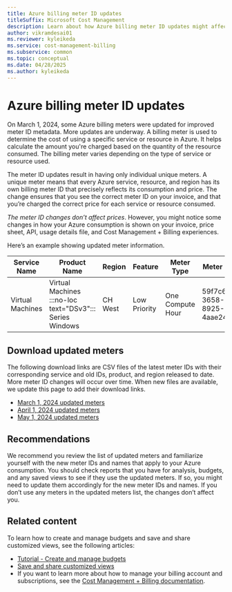 ```yaml
---
title: Azure billing meter ID updates
titleSuffix: Microsoft Cost Management
description: Learn about how Azure billing meter ID updates might affect your Azure consumption and billing.
author: vikramdesai01
ms.reviewer: kyleikeda
ms.service: cost-management-billing
ms.subservice: common
ms.topic: conceptual
ms.date: 04/28/2025
ms.author: kyleikeda
---
```


# Azure billing meter ID updates

On March 1, 2024, some Azure billing meters were updated for improved meter ID metadata. More updates are underway. A billing meter is used to determine the cost of using a specific service or resource in Azure. It helps calculate the amount you're charged based on the quantity of the resource consumed. The billing meter varies depending on the type of service or resource used.

The meter ID updates result in having only individual unique meters. A unique meter means that every Azure service, resource, and region has its own billing meter ID that precisely reflects its consumption and price. The change ensures that you see the correct meter ID on your invoice, and that you’re charged the correct price for each service or resource consumed.

*The meter ID changes don’t affect prices*. However, you might notice some changes in how your Azure consumption is shown on your invoice, price sheet, API, usage details file, and Cost Management + Billing experiences.

Here’s an example showing updated meter information.

| Service Name | Product Name | Region | Feature | Meter Type | Meter ID (new) | Meter ID (previous) |
|---|---|---|---|---|---|---|
| Virtual Machines | Virtual Machines :::no-loc text="DSv3":::  Series Windows | CH West | Low Priority | One Compute Hour | 59f7c6d9-3658-5693-8925-4aae24068de8 | 0ce7683b-0630-4103-a9a7-75a68fbf6140 |

## Download updated meters

The following download links are CSV files of the latest meter IDs with their corresponding service and old IDs, product, and region released to date. More meter ID changes will occur over time. When new files are available, we update this page to add their download links.

- [March 1, 2024 updated meters](https://download.microsoft.com/download/5/f/8/5f8d3499-eaab-4e8b-8d1d-7835923c238f/20240301_new_meterIds.csv)
- [April 1, 2024 updated meters](https://download.microsoft.com/download/5/f/8/5f8d3499-eaab-4e8b-8d1d-7835923c238f/20240401_new_meterIds.csv)
- [May 1, 2024 updated meters](https://download.microsoft.com/download/5/f/8/5f8d3499-eaab-4e8b-8d1d-7835923c238f/20240501_new_meterIds.csv)

## Recommendations

We recommend you review the list of updated meters and familiarize yourself with the new meter IDs and names that apply to your Azure consumption. You should check reports that you have  for analysis, budgets, and any saved views to see if they use the updated meters. If so, you might need to update them accordingly for the new meter IDs and names. If you don’t use any meters in the updated meters list, the changes don’t affect you.

## Related content

To learn how to create and manage budgets and save and share customized views, see the following articles:

- [Tutorial - Create and manage budgets](../costs/tutorial-acm-create-budgets.md)
- [Save and share customized views](../costs/save-share-views.md)
- If you want to learn more about how to manage your billing account and subscriptions, see the [Cost Management + Billing documentation](../index.yml).